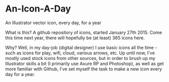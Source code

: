 # An-Icon-A-Day
An Illustrator vector icon, every day, for a year

What is this? A github repository of icons, started January 27th 2015. Come this time next year, there will hopefully be (at least) 365 icons here.

Why? Well, in my day-job (digital designer) I use basic icons all the time - such as icons for play, wifi, cloud, various arrows, etc. Up until now, I've mostly used stock icons from other sources, but in order to brush up my Illustrator skills a bit (I primarily use Axure RP and Photoshop), as well as get more familiar with Github, I've set myself the task to make a new icon every day for a year. 
